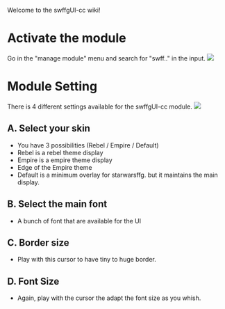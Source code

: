 Welcome to the swffgUI-cc wiki!

# Activate the module

Go in the "manage module" menu and search for "swff.." in the <filter modules> input.
![](https://raw.githubusercontent.com/prolice/swffgUI-cc/swffgUI-cc/wiki/module-activation.jpg)

# Module Setting

There is 4 different settings available for the swffgUI-cc module.
![](https://raw.githubusercontent.com/prolice/swffgUI-cc/swffgUI-cc/wiki/module-settings.jpg)

## A. Select your skin
* You have 3 possibilities (Rebel / Empire / Default)
* Rebel is a rebel theme display
* Empire is a empire theme display
* Edge of the Empire theme
* Default is a minimum overlay for starwarsffg. but it maintains the main display.

## B. Select the main font
* A bunch of font that are available for the UI

## C. Border size
* Play with this cursor to have tiny to huge border.

## D. Font Size
* Again, play with the cursor the adapt the font size as you whish.